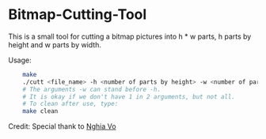 # Bitmap-Cutting-Tool
This is a small tool for cutting a bitmap pictures into h * w parts, h parts by height and w parts by width.  

Usage:
```bash
    make
    ./cutt <file_name> -h <number of parts by height> -w <number of parts by width>
    # The arguments -w can stand before -h.
    # It is okay if we don't have 1 in 2 arguments, but not all.
    # To clean after use, type:
    make clean
```

Credit: Special thank to [Nghia Vo](https://github.com/mekanican)
